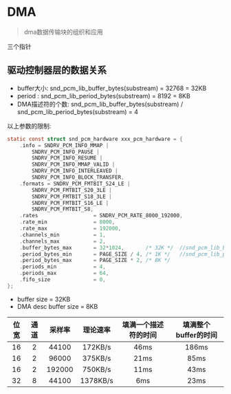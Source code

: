 # DMA

>dma数据传输块的组织和应用



三个指针



## 驱动控制器层的数据关系

* buffer大小: snd_pcm_lib_buffer_bytes(substream) = 32768 = 32KB
* period : snd_pcm_lib_period_bytes(substream) = 8192 = 8KB
* DMA描述符的个数: snd_pcm_lib_buffer_bytes(substream) / snd_pcm_lib_period_bytes(substream) = 4

以上参数的限制:

``` C
static const struct snd_pcm_hardware xxx_pcm_hardware = {
    .info = SNDRV_PCM_INFO_MMAP |
        SNDRV_PCM_INFO_PAUSE |
        SNDRV_PCM_INFO_RESUME |
        SNDRV_PCM_INFO_MMAP_VALID |
        SNDRV_PCM_INFO_INTERLEAVED |
        SNDRV_PCM_INFO_BLOCK_TRANSFER,
    .formats = SNDRV_PCM_FMTBIT_S24_LE |
        SNDRV_PCM_FMTBIT_S20_3LE |
        SNDRV_PCM_FMTBIT_S18_3LE |
        SNDRV_PCM_FMTBIT_S16_LE |
        SNDRV_PCM_FMTBIT_S8,
    .rates                  = SNDRV_PCM_RATE_8000_192000,
    .rate_min               = 8000,
    .rate_max               = 192000,
    .channels_min           = 1,
    .channels_max           = 2,
    .buffer_bytes_max       = 32*1024,       /* 32K */  //snd_pcm_lib_buffer_bytes
    .period_bytes_min       = PAGE_SIZE / 4, /* 1K */   //snd_pcm_lib_period_bytes
    .period_bytes_max       = PAGE_SIZE * 2, /* 8K */
    .periods_min            = 4,
    .periods_max            = 64,
    .fifo_size              = 0,
};

```
* buffer size = 32KB
* DMA desc buffer size = 8KB

| 位宽 | 通道 | 采样率  | 理论速率  | 填满一个描述符的时间 | 填满整个buffer的时间 |
| :-: | :-:  | :--:   | :--:     |  :---:            |   :---:            |
| 16  | 2    | 44100  | 172KB/s  |   46ms            | 186ms              |
| 16  | 2    | 96000  | 375KB/s  |   21ms            | 85ms               |
| 16  | 2    | 192000 | 750KB/s  |   11ms            | 43ms               |
| 32  | 8    | 44100  | 1378KB/s |   6ms             | 23ms               |




